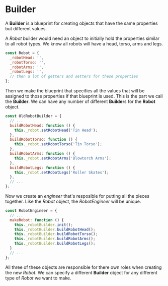 # Builder
A **Builder** is a blueprint for creating objects that have the same properties but different values.

A *Robot* builder would need an object to initially hold the properties similar to all robot types. We know all robots will have a head, torso, arms and legs.

```js
const Robot = {
  _robotHead: '',
  _robotTorso: '',
  _robotArms: '',
  _robotLegs: '',
  // then a lot of getters and setters for these properties
};
```

Then we make the blueprint that specifies all the values that will be assigned to those properties if that blueprint is used. This is the part we call the **Builder**. We can have any number of different **Builder**s for the **Robot** object. 

```js
const OldRobotBuilder = {
  // ...
  buildRobotHead: function () {
    this._robot.setRobotHead('Tin Head');
  },
  buildRobotTorso: function () {
    this._robot.setRobotTorso('Tin Torso');
  },
  buildRobotArms: function () {
    this._robot.setRobotArms('Blowtorch Arms');
  },
  buildRobotLegs: function () {
    this._robot.setRobotLegs('Roller Skates');
  },
  // ...
};
```

Now we create an *engineer* that's resposible for putting all the pieces together. Like the *Robot* object, the *RobotEngineer* will be unique.

```js
const RobotEngineer = {
  // ...
  makeRobot: function () {
    this._robotBuilder.init();
    this._robotBuilder.buildRobotHead();
    this._robotBuilder.buildRobotTorso();
    this._robotBuilder.buildRobotArms();
    this._robotBuilder.buildRobotLegs();
  }
  // ...
};
```

All three of these objects are responsible for there own roles when creating the new *Robot*. We can specify a different **Builder** object for any different type of *Robot* we want to make.
